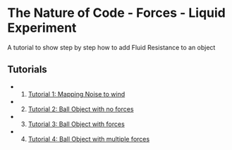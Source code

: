 # The Nature of Code - Forces - Liquid Experiment

A tutorial to show step by step how to add Fluid Resistance to an object
## Tutorials
- 1. [Tutorial 1: Mapping Noise to wind](Part0)
- 2. [Tutorial 2: Ball Object with no forces](Part01)
- 3. [Tutorial 3: Ball Object with forces](Part02)
- 4. [Tutorial 4: Ball Object with multiple forces](Part03)
